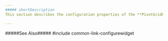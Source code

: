 ```yaml
---
##### shortDescription
This section describes the configuration properties of the **PivotGridFieldChooser** UI component.

---
```

#####See Also#####
#include common-link-configurewidget